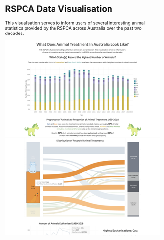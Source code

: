 # RSPCA Data Visualisation
This visualisation serves to inform users of several interesting animal statistics provided by the RSPCA across Australia over the past two decades.

<img src="screenshot1.png">
<br>
<img src="screenshot2.png">
